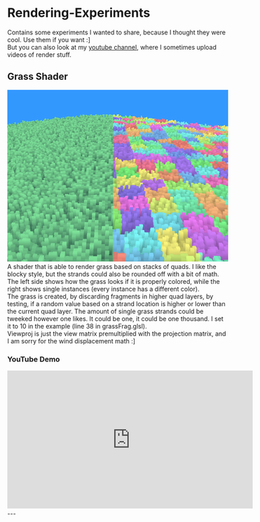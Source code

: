 # Rendering-Experiments
Contains some experiments I wanted to share, because I thought they were cool. Use them if you want :] <br>
But you can also look at my <a href="https://www.youtube.com/@Ein_Baum">youtube channel</a>, where I sometimes upload videos of render stuff.

## Grass Shader 
<img src="grass/grass.png">
A shader that is able to render grass based on stacks of quads. I like the blocky style, but the strands could also be rounded off with a bit of math. <br>
The left side shows how the grass looks if it is properly colored, while the right shows single instances (every instance has a different color).<br>
The grass is created, by discarding fragments in higher quad layers, by testing, if a random value based on a strand location is higher or lower than the current quad layer. The amount of single grass strands could be tweeked however one likes. It could be one, it could be one thousand. I set it to 10 in the example (line 38 in grassFrag.glsl).<br>
Viewproj is just the view matrix premultiplied with the projection matrix, and I am sorry for the wind displacement math :] <br>

### YouTube Demo
<iframe width="560" height="315" src="https://www.youtube.com/embed/XnnvZ8KpKrs?si=Is6y8GmZIgscb4o0" title="YouTube video player" frameborder="0" allow="accelerometer; autoplay; clipboard-write; encrypted-media; gyroscope; picture-in-picture; web-share" referrerpolicy="strict-origin-when-cross-origin" allowfullscreen></iframe>
---